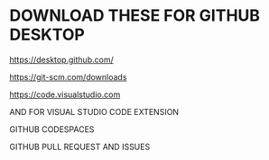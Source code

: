 # DOWNLOAD THESE FOR GITHUB DESKTOP 

https://desktop.github.com/

https://git-scm.com/downloads

https://code.visualstudio.com

AND FOR VISUAL STUDIO CODE EXTENSION

GITHUB CODESPACES

GITHUB PULL REQUEST AND ISSUES